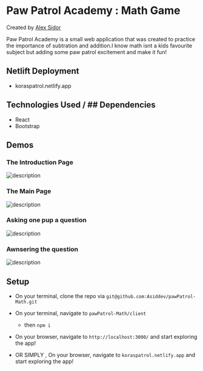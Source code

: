 # Paw Patrol Academy : Math Game

Created by [Alex Sidor](https://github.com/Asiddev)

Paw Patrol Academy is a small web application that was created to practice the importance of subtration and addition.I know math isnt a kids favourite subject but adding some paw patrol excitement and make it fun!

## Netlift Deployment

- koraspatrol.netlify.app

## Technologies Used / ## Dependencies

- React
- Bootstrap

## Demos

### The Introduction Page

![description](https://i.imgur.com/JTyKw7Z.jpg)

### The Main Page

![description](https://i.imgur.com/t0aHM8i.png)

### Asking one pup a question

![description](https://i.imgur.com/9E4lzoU.png)

### Awnsering the question

![description](https://i.imgur.com/vZRhQxl.png)

## Setup

- On your terminal, clone the repo via `git@github.com:Asiddev/pawPatrol-Math.git`

- On your terminal, navigate to `pawPatrol-Math/client`
  - then `npm i`
- On your browser, navigate to `http://localhost:3000/` and start exploring the app!
-  OR SIMPLY , On your browser, navigate to `koraspatrol.netlify.app` and start exploring the app!

